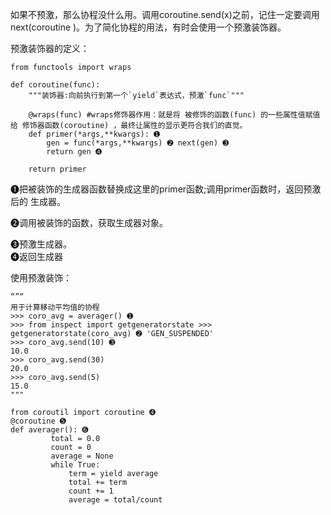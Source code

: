 如果不预激，那么协程没什么用。调用coroutine.send\(x\)之前，记住一定要调用next\(coroutine \)。为了简化协程的用法，有时会使用一个预激装饰器。

预激装饰器的定义：

    from functools import wraps

    def coroutine(func):
        """装饰器:向前执行到第一个`yield`表达式，预激`func`"""

        @wraps(func) #wraps修饰器作用：就是将 被修饰的函数(func) 的一些属性值赋值给 修饰器函数(coroutine) ，最终让属性的显示更符合我们的直觉。
        def primer(*args,**kwargs): ➊
            gen = func(*args,**kwargs) ➋ next(gen) ➌
            return gen ➍

        return primer

➊把被装饰的生成器函数替换成这里的primer函数;调用primer函数时，返回预激后的 生成器。

➋调用被装饰的函数，获取生成器对象。

➌预激生成器。  
➍返回生成器



使用预激装饰：

```
“”“
用于计算移动平均值的协程
>>> coro_avg = averager() ➊
>>> from inspect import getgeneratorstate >>> getgeneratorstate(coro_avg) ➋ 'GEN_SUSPENDED'
>>> coro_avg.send(10) ➌
10.0
>>> coro_avg.send(30)
20.0
>>> coro_avg.send(5)
15.0
"""

from coroutil import coroutine ➍
@coroutine ➎
def averager(): ➏
         total = 0.0
         count = 0
         average = None
         while True:
             term = yield average
             total += term
             count += 1
             average = total/count
```




